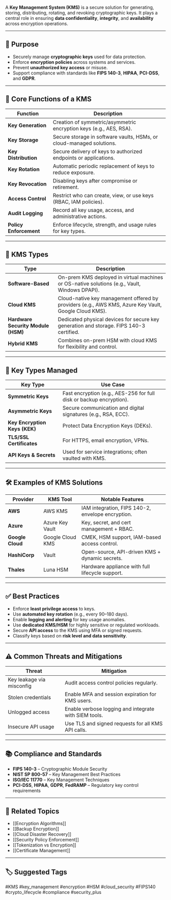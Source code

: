 A **Key Management System (KMS)** is a secure solution for generating, storing, distributing, rotating, and revoking cryptographic keys. It plays a central role in ensuring **data confidentiality**, **integrity**, and **availability** across encryption operations.

---

## 🎯 Purpose

- Securely manage **cryptographic keys** used for data protection.
- Enforce **encryption policies** across systems and services.
- Prevent **unauthorized key access** or misuse.
- Support compliance with standards like **FIPS 140-3**, **HIPAA**, **PCI-DSS**, and **GDPR**.

---

## 🔑 Core Functions of a KMS

| Function                  | Description                                                               |
|---------------------------|---------------------------------------------------------------------------|
| **Key Generation**         | Creation of symmetric/asymmetric encryption keys (e.g., AES, RSA).        |
| **Key Storage**            | Secure storage in software vaults, HSMs, or cloud-managed solutions.       |
| **Key Distribution**       | Secure delivery of keys to authorized endpoints or applications.           |
| **Key Rotation**           | Automatic periodic replacement of keys to reduce exposure.                |
| **Key Revocation**         | Disabling keys after compromise or retirement.                           |
| **Access Control**         | Restrict who can create, view, or use keys (RBAC, IAM policies).           |
| **Audit Logging**          | Record all key usage, access, and administrative actions.                  |
| **Policy Enforcement**     | Enforce lifecycle, strength, and usage rules for key types.               |

---

## 🧱 KMS Types

| Type               | Description                                                                 |
|--------------------|-----------------------------------------------------------------------------|
| **Software-Based**  | On-prem KMS deployed in virtual machines or OS-native solutions (e.g., Vault, Windows DPAPI). |
| **Cloud KMS**       | Cloud-native key management offered by providers (e.g., AWS KMS, Azure Key Vault, Google Cloud KMS). |
| **Hardware Security Module (HSM)** | Dedicated physical devices for secure key generation and storage. FIPS 140-3 certified. |
| **Hybrid KMS**      | Combines on-prem HSM with cloud KMS for flexibility and control.            |

---

## 🔐 Key Types Managed

| Key Type            | Use Case                                                |
|---------------------|----------------------------------------------------------|
| **Symmetric Keys**   | Fast encryption (e.g., AES-256 for full disk or backup encryption). |
| **Asymmetric Keys**  | Secure communication and digital signatures (e.g., RSA, ECC).         |
| **Key Encryption Keys (KEK)** | Protect Data Encryption Keys (DEKs).                             |
| **TLS/SSL Certificates** | For HTTPS, email encryption, VPNs.                                |
| **API Keys & Secrets** | Used for service integrations; often vaulted with KMS.               |

---

## 🛠 Examples of KMS Solutions

| Provider         | KMS Tool                      | Notable Features                                   |
|------------------|-------------------------------|----------------------------------------------------|
| **AWS**           | AWS KMS                       | IAM integration, FIPS 140-2, envelope encryption.  |
| **Azure**         | Azure Key Vault               | Key, secret, and cert management + RBAC.           |
| **Google Cloud**  | Google Cloud KMS              | CMEK, HSM support, IAM-based access control.       |
| **HashiCorp**     | Vault                         | Open-source, API-driven KMS + dynamic secrets.     |
| **Thales**        | Luna HSM                      | Hardware appliance with full lifecycle support.    |

---

## ✅ Best Practices

- Enforce **least privilege access** to keys.
- Use **automated key rotation** (e.g., every 90–180 days).
- Enable **logging and alerting** for key usage anomalies.
- Use **dedicated KMS/HSM** for highly sensitive or regulated workloads.
- Secure **API access** to the KMS using MFA or signed requests.
- Classify keys based on **risk level and data sensitivity**.

---

## ⚠️ Common Threats and Mitigations

| Threat                        | Mitigation                                                    |
|-------------------------------|---------------------------------------------------------------|
| Key leakage via misconfig     | Audit access control policies regularly.                     |
| Stolen credentials            | Enable MFA and session expiration for KMS users.              |
| Unlogged access               | Enable verbose logging and integrate with SIEM tools.         |
| Insecure API usage            | Use TLS and signed requests for all KMS API calls.            |

---

## 📚 Compliance and Standards

- **FIPS 140-3** – Cryptographic Module Security
- **NIST SP 800-57** – Key Management Best Practices
- **ISO/IEC 11770** – Key Management Techniques
- **PCI-DSS**, **HIPAA**, **GDPR**, **FedRAMP** – Regulatory key control requirements

---

## 🧩 Related Topics

- [[Encryption Algorithms]]
- [[Backup Encryption]]
- [[Cloud Disaster Recovery]]
- [[Security Policy Enforcement]]
- [[Tokenization vs Encryption]]
- [[Certificate Management]]

---

## 🏷 Suggested Tags

#KMS #key_management #encryption #HSM #cloud_security #FIPS140 #crypto_lifecycle #compliance #security_plus
